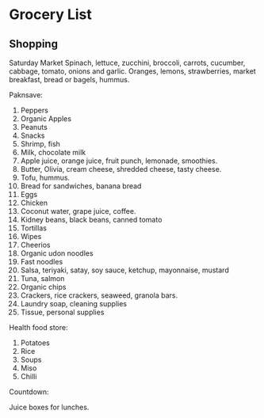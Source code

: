 # Grocery List
## Shopping
Saturday Market
Spinach, lettuce, zucchini, broccoli, carrots, cucumber, cabbage, tomato, onions and garlic.
Oranges, lemons, strawberries, market breakfast, bread or bagels, hummus.   

Paknsave:

1. Peppers
2. Organic Apples
3. Peanuts
4. Snacks
5. Shrimp, fish
6. Milk, chocolate milk
7. Apple juice, orange juice, fruit punch, lemonade, smoothies.  
8. Butter, Olivia, cream cheese, shredded cheese, tasty cheese.  
9. Tofu, hummus.  
10. Bread for sandwiches, banana bread
11. Eggs
12. Chicken
13. Coconut water, grape juice, coffee.  
14. Kidney beans, black beans, canned tomato
15. Tortillas
16. Wipes
17. Cheerios
18. Organic udon noodles
19. Fast noodles
20. Salsa, teriyaki, satay, soy sauce, ketchup, mayonnaise, mustard
21. Tuna, salmon
22. Organic chips
23. Crackers, rice crackers, seaweed, granola bars.  
24. Laundry soap, cleaning supplies
25. Tissue, personal supplies

Health food store:

1. Potatoes
2. Rice
3. Soups
4. Miso
5. Chilli

Countdown:   

Juice boxes for lunches.